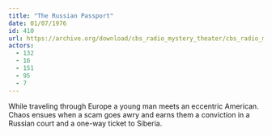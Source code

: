 ```yaml
---
title: "The Russian Passport"
date: 01/07/1976
id: 410
url: https://archive.org/download/cbs_radio_mystery_theater/cbs_radio_mystery_theater-0401-0450.zip/cbs_radio_mystery_theater-0401-0450%2Fcbsrmt_0410_the_russian_passport.mp3
actors:
  - 132
  - 16
  - 151
  - 95
  - 7
---
```

While traveling through Europe a young man meets an eccentric American. Chaos ensues when a scam goes awry and earns them a conviction in a Russian court and a one-way ticket to Siberia.